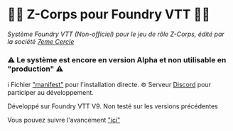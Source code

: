 # :zombie_man: Z-Corps pour Foundry VTT :zombie_woman:

*Système Foundry VTT (Non-officiel) pour le jeu de rôle Z-Corps, édité par la société [7eme Cercle](https://www.7emecercle.com/7C_site/jeux-de-roles/z-corps/)*

### :warning: Le système est encore en version Alpha et non utilisable en "production" :warning:


:information_source: Fichier ["manifest"](https://github.com/piment/zcorps-foundryvtt/releases/lastest/download/system.json) pour l'installation directe.
:gear: Serveur [Discord](https://discord.gg/rbsvujHH) pour participer au développement.

Développé sur Foundry VTT V9. Non testé sur les versions précédentes

Vous pouvez suivre l'avancement ["ici"](https://github.com/users/piment/projects/1/views/1)

